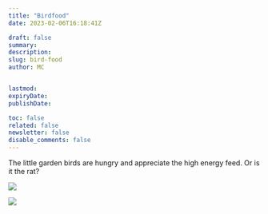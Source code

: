 ```yaml
---
title: "Birdfood"
date: 2023-02-06T16:18:41Z

draft: false
summary:
description:
slug: bird-food
author: MC


lastmod:
expiryDate:
publishDate:

toc: false
related: false
newsletter: false
disable_comments: false
---
```

The little garden birds are hungry and appreciate the high energy feed. Or is it the rat?

![](/images/9659.jpeg)

![](/images/9660.jpeg)
